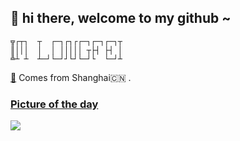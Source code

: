 ## 👋   hi there, welcome to my github ~ 
```
╦┌┬┐  ┬  ┌─┐┌┐┌┌─┐┌─┐┌─┐┬
║│││  │  │ │││││ ┬├┤ ├┤ │
╩┴ ┴  ┴─┘└─┘┘└┘└─┘└  └─┘┴
```

[👾](https://www.crlf1.xyz)  Comes from Shanghai🇨🇳 . 


### [Picture of the day](https://en.wikipedia.org/wiki/Wikipedia:Picture_of_the_day)


![](https://upload.wikimedia.org/wikipedia/commons/thumb/b/b3/Charles-Antoine_Cambon_-_Set_design_for_the_premi%C3%A8re_of_Rossini%27s_Robert_Bruce%2C_Act_III%2C_Scene_3.jpg/1000px-Charles-Antoine_Cambon_-_Set_design_for_the_premi%C3%A8re_of_Rossini%27s_Robert_Bruce%2C_Act_III%2C_Scene_3.jpg)